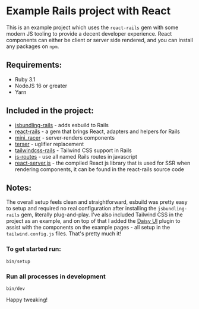 # Example Rails project with React

This is an example project which uses the `react-rails` gem with some modern JS tooling to provide a decent developer experience. React components can either be client or server side rendered, and you can install any packages on `npm`.

## Requirements:
- Ruby 3.1
- NodeJS 16 or greater
- Yarn

## Included in the project:
- [jsbundling-rails](https://github.com/rails/jsbundling-rails) - adds esbuild to Rails 
- [react-rails](https://github.com/reactjs/react-rails) - a gem that brings React, adapters and helpers for Rails
- [mini_racer](https://github.com/rubyjs/mini_racer) - server-renders components 
- [terser](https://github.com/ahorek/terser-ruby) - uglifier replacement
- [tailwindcss-rails](https://github.com/rails/tailwindcss-rails) - Tailwind CSS support in Rails
- [js-routes](https://github.com/railsware/js-routes) - use all named Rails routes in javascript
- [react-server.js](https://github.com/naft-a/react-rails-example/blob/main/vendor/javascript/react-server.js) - the compiled React js library that is used for SSR when rendering components, it can be found in the react-rails source code 

## Notes:

The overall setup feels clean and straightforward, esbuild was pretty easy to setup and required no real configuration after installing the `jsbundling-rails` gem, literally plug-and-play. I've also included Tailwind CSS in the project as an example, and on top of that I added the [Daisy UI](https://daisyui.com/) plugin to assist with the components on the example pages - all setup in the `tailwind.config.js` files. That's pretty much it!

### To get started run:
`bin/setup`

### Run all processes in development
`bin/dev`

Happy tweaking!
